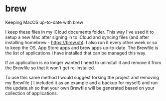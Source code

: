 # brew
Keeping MacOS up-to-date with brew

I keep these files in my iCloud documents folder. This way I've used it to setup a new Mac after signing in to iCloud and syncing files (and after installing homebrew - https://brew.sh). I also run it every other week or so to keep the OS, App Store apps and brew apps up-to-date. The Brewfile is the list of applications I have installed that can be managed this way. 

If an application is no longer wanted I need to uninstall it and remove it from the Brewfile so that it won't get re-installed.

To use this same method I would suggest forking the project and removing my Brewfile ( I included it as an example and a backup for myself) and run the update.sh so that your own Brewfile will be generated based on your collection of applications.
